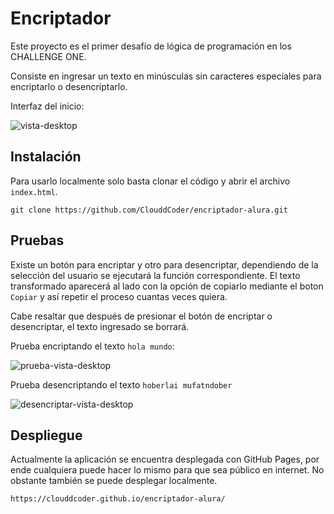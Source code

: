 # Encriptador
Este proyecto es el primer desafío de lógica de programación en los CHALLENGE ONE.

Consiste en ingresar un texto en minúsculas sin caracteres especiales para encriptarlo o desencriptarlo.

Interfaz del inicio:

![vista-desktop](https://user-images.githubusercontent.com/103080410/209727192-8762a95d-2c77-49cb-be52-1c9cff17a1a1.png)

## Instalación
Para usarlo localmente solo basta clonar el código y abrir el archivo `index.html`.
```
git clone https://github.com/ClouddCoder/encriptador-alura.git
```
## Pruebas
Existe un botón para encriptar y otro para desencriptar, dependiendo de la selección del usuario se ejecutará la función correspondiente. El texto transformado aparecerá al lado con la opción de copiarlo mediante el boton `Copiar` y así repetir el proceso cuantas veces quiera.

Cabe resaltar que después de presionar el botón de encriptar o desencriptar, el texto ingresado se borrará.

Prueba encriptando el texto `hola mundo`:

![prueba-vista-desktop](https://user-images.githubusercontent.com/103080410/209727217-0867e367-5f0b-4c94-ba1c-14cedc6a3691.png)

Prueba desencriptando el texto `hoberlai mufatndober`

![desencriptar-vista-desktop](https://user-images.githubusercontent.com/103080410/209729756-a1fb9114-9a5e-4b32-bc98-974dedb6eb64.png)

## Despliegue
Actualmente la aplicación se encuentra desplegada con GitHub Pages, por ende cualquiera puede hacer lo mismo para que sea público en internet. No obstante también se puede desplegar localmente.
```
https://clouddcoder.github.io/encriptador-alura/
```
